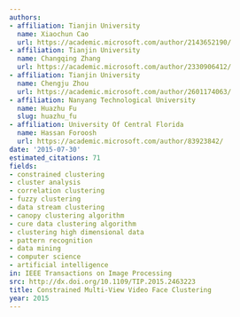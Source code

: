 ```yaml
---
authors:
- affiliation: Tianjin University
  name: Xiaochun Cao
  url: https://academic.microsoft.com/author/2143652190/
- affiliation: Tianjin University
  name: Changqing Zhang
  url: https://academic.microsoft.com/author/2330906412/
- affiliation: Tianjin University
  name: Chengju Zhou
  url: https://academic.microsoft.com/author/2601174063/
- affiliation: Nanyang Technological University
  name: Huazhu Fu
  slug: huazhu_fu
- affiliation: University Of Central Florida
  name: Hassan Foroosh
  url: https://academic.microsoft.com/author/83923842/
date: '2015-07-30'
estimated_citations: 71
fields:
- constrained clustering
- cluster analysis
- correlation clustering
- fuzzy clustering
- data stream clustering
- canopy clustering algorithm
- cure data clustering algorithm
- clustering high dimensional data
- pattern recognition
- data mining
- computer science
- artificial intelligence
in: IEEE Transactions on Image Processing
src: http://dx.doi.org/10.1109/TIP.2015.2463223
title: Constrained Multi-View Video Face Clustering
year: 2015
---
```

